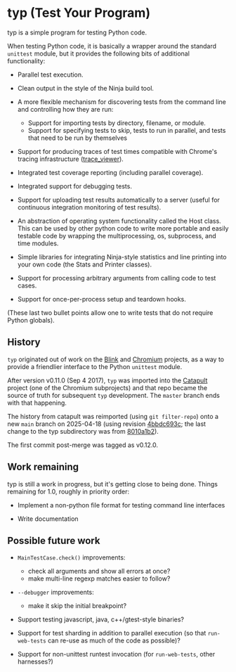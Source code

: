 # typ (Test Your Program)

typ is a simple program for testing Python code.

When testing Python code, it is basically a wrapper around the standard
`unittest` module, but it provides the following bits of additional
functionality:

* Parallel test execution.
* Clean output in the style of the Ninja build tool.
* A more flexible mechanism for discovering tests from the
  command line and controlling how they are run:

  * Support for importing tests by directory, filename, or module.
  * Support for specifying tests to skip, tests to run in parallel,
    and tests that need to be run by themselves

* Support for producing traces of test times compatible with Chrome's
  tracing infrastructure ([trace_viewer](https://chromium.googlesource.com/catapult/+/HEAD/tracing)).
* Integrated test coverage reporting (including parallel coverage).
* Integrated support for debugging tests.
* Support for uploading test results automatically to a server
  (useful for continuous integration monitoring of test results).
* An abstraction of operating system functionality called the
  Host class. This can be used by other python code to write more
  portable and easily testable code by wrapping the multiprocessing,
  os, subprocess, and time modules.
* Simple libraries for integrating Ninja-style statistics and line
  printing into your own code (the Stats and Printer classes).
* Support for processing arbitrary arguments from calling code to
  test cases.
* Support for once-per-process setup and teardown hooks.

(These last two bullet points allow one to write tests that do not require
Python globals).

## History

`typ` originated out of work on the [Blink](www.chromium.org/blink) and [Chromium](www.chromium.org) projects, as a way to
provide a friendlier interface to the Python `unittest` module.

After version v0.11.0 (Sep 4 2017), `typ` was imported into the [Catapult](https://chromium.googlesource.com/catapult) project (one of the Chromium subprojects) and that repo became the source of truth for subsequent `typ` development. The `master` branch ends with that happening.

The history from catapult was reimported (using `git filter-repo`) onto a new `main` branch on 2025-04-18 (using revision [4bbdc693c](https://chromium.googlesource.com/catapult/+/4bbdc693cd3e14ce07921f4de7ec4f834d69a8d1);
the last change to the typ subdirectory was from [8010a1b2](https://chromium.googlesource.com/catapult/+/8010a1b2f59fe654ca2a5966902a5ebd38d00cb7)).

The first commit post-merge was tagged as v0.12.0.

## Work remaining

typ is still a work in progress, but it's getting close to being done.
Things remaining for 1.0, roughly in priority order:

* Implement a non-python file format for testing command line interfaces

* Write documentation

## Possible future work

* `MainTestCase.check()` improvements:

  * check all arguments and show all errors at once?
  * make multi-line regexp matches easier to follow?

* `--debugger` improvements:

  * make it skip the initial breakpoint?

* Support testing javascript, java, c++/gtest-style binaries?

* Support for test sharding in addition to parallel execution (so that
  `run-web-tests` can re-use as much of the code as possible)?

* Support for non-unittest runtest invocation (for `run-web-tests`,
  other harnesses?)
